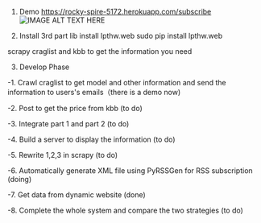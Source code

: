 
1. Demo
https://rocky-spire-5172.herokuapp.com/subscribe
![IMAGE ALT TEXT HERE](https://lh3.googleusercontent.com/-OtvaZMJViLs/VOy_lkCp6XI/AAAAAAAAAUc/ZJuV9RqdQCA/w532-h295/Project.png)

2. Install 3rd part lib
install lpthw.web 
sudo pip install lpthw.web
   

scrapy craglist and kbb to get the information you need

3. Develop Phase

  -1.  Crawl craglist to get model and other information and send the information to users's emails（there is a demo now)

  -2.  Post to get the price from kbb (to do)

  -3.  Integrate part 1 and part 2 (to do)

  -4.  Build a server to display the information (to do)

  -5.  Rewrite 1,2,3 in scrapy (to do)
  
  -6.  Automatically generate XML file using PyRSSGen for RSS subscription (doing)
  
  -7.  Get data from dynamic website (done)

  -8.  Complete the whole system and compare the two strategies (to do)

